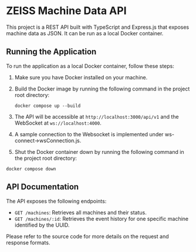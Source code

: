 # ZEISS Machine Data API

This project is a REST API built with TypeScript and Express.js that exposes machine data as JSON. It can be run as a local Docker container.

## Running the Application

To run the application as a local Docker container, follow these steps:

1. Make sure you have Docker installed on your machine.
2. Build the Docker image by running the following command in the project root directory:
   ```
   docker compose up --build
   ```

4. The API will be accessible at `http://localhost:3000/api/v1` and the WebSocket at `ws://localhost:4000`.
5. A sample connection to the Websocket is implemented under ws-connect->wsConnection.js.
6. Shut the Docker container down by running the following command in the project root directory:
```
docker compose down
```

## API Documentation

The API exposes the following endpoints:

- `GET /machines`: Retrieves all machines and their status.
- `GET /machines/:id`: Retrieves the event history for one specific machine identified by the UUID.

Please refer to the source code for more details on the request and response formats.
